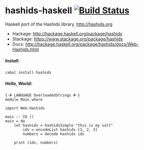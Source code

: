 # hashids-haskell  [![Build Status](https://img.shields.io/travis/laserpants/hashids-haskell/master.svg?style=flat)](https://travis-ci.org/laserpants/hashids-haskell)

Haskell port of the Hashids library. http://hashids.org

* Hackage: http://hackage.haskell.org/package/hashids
* Stackage: https://www.stackage.org/package/hashids
* Docs: http://hackage.haskell.org/package/hashids/docs/Web-Hashids.html

##### Install: 

```
cabal install hashids
```

##### Hello, World:

```
{-# LANGUAGE OverloadedStrings #-}
module Main where

import Web.Hashids

main :: IO ()
main = do
    let hashids = hashidsSimple "this is my salt"
        ids = encodeList hashids [1, 2, 3]
        numbers = decode hashids ids

    print (ids, numbers)
```
